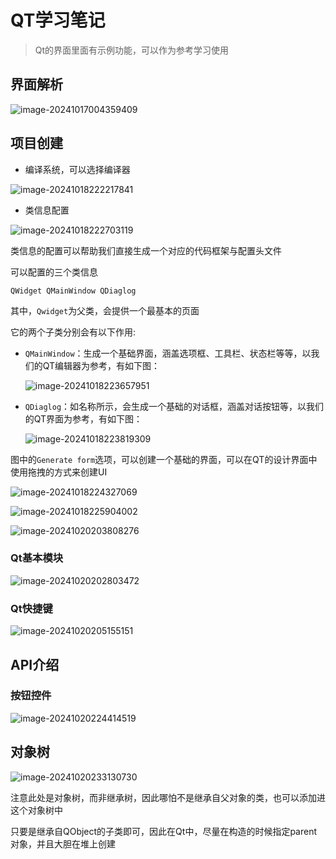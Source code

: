 # QT学习笔记

> Qt的界面里面有示例功能，可以作为参考学习使用

## 界面解析

![image-20241017004359409](./assets/image-20241017004359409.png)

## 项目创建

- 编译系统，可以选择编译器

![image-20241018222217841](./assets/image-20241018222217841.png)

- 类信息配置

![image-20241018222703119](./assets/image-20241018222703119.png)

类信息的配置可以帮助我们直接生成一个对应的代码框架与配置头文件

可以配置的三个类信息

`QWidget QMainWindow QDiaglog`

其中，`Qwidget`为父类，会提供一个最基本的页面

它的两个子类分别会有以下作用:

- `QMainWindow`：生成一个基础界面，涵盖选项框、工具栏、状态栏等等，以我们的QT编辑器为参考，有如下图：

  ![image-20241018223657951](./assets/image-20241018223657951.png)

- `QDiaglog`：如名称所示，会生成一个基础的对话框，涵盖对话按钮等，以我们的QT界面为参考，有如下图：

  ![image-20241018223819309](./assets/image-20241018223819309.png)

图中的`Generate form`选项，可以创建一个基础的界面，可以在QT的设计界面中使用拖拽的方式来创建UI

![image-20241018224327069](./assets/image-20241018224327069.png)

![image-20241018225904002](./assets/image-20241018225904002.png)

![image-20241020203808276](./assets/image-20241020203808276.png)

### Qt基本模块

![image-20241020202803472](./assets/image-20241020202803472.png)

### Qt快捷键

![image-20241020205155151](./assets/image-20241020205155151.png)

##  API介绍

### 按钮控件

![image-20241020224414519](./assets/image-20241020224414519.png)



## 对象树

![image-20241020233130730](./assets/image-20241020233130730.png)

注意此处是对象树，而非继承树，因此哪怕不是继承自父对象的类，也可以添加进这个对象树中

只要是继承自QObject的子类即可，因此在Qt中，尽量在构造的时候指定parent对象，并且大胆在堆上创建









